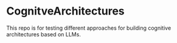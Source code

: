 # CognitveArchitectures
This repo is for testing different approaches for building cognitive architectures based on LLMs.
